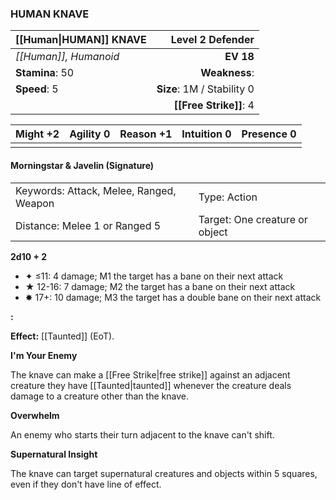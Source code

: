 ### HUMAN KNAVE

| [[Human\|HUMAN]] KNAVE |       **Level 2 Defender** |
| :--------------------- | -------------------------: |
| *[[Human]], Humanoid*  |                  **EV 18** |
| **Stamina**: 50        |              **Weakness**: |
| **Speed**: 5           | **Size**: 1M / Stability 0 |
|                        |     **[[Free Strike]]**: 4 |

| **Might** +2 | **Agility** 0 | **Reason** +1 | **Intuition** 0 | **Presence** 0 |
| ------------ | ------------- | ------------- | --------------- | -------------- |
|              |               |               |                 |                |

#### Morningstar & Javelin (Signature)

|                                         |                                |
| :-------------------------------------- | :----------------------------- |
| Keywords: Attack, Melee, Ranged, Weapon | Type: Action                   |
| Distance: Melee 1 or Ranged 5           | Target: One creature or object |

**2d10 + 2**

- ✦ ≤11: 4 damage; M1 the target has a bane on their next attack
- ★ 12-16: 7 damage; M2 the target has a bane on their next attack
- ✸ 17+: 10 damage; M3 the target has a double bane on their next attack

**:**

**Effect:** [[Taunted]] (EoT).

**I'm Your Enemy**

The knave can make a [[Free Strike|free strike]] against an adjacent creature they have [[Taunted|taunted]] whenever the creature deals damage to a creature other than the knave.

**Overwhelm**

An enemy who starts their turn adjacent to the knave can't shift.

**Supernatural Insight**

The knave can target supernatural creatures and objects within 5 squares, even if they don't have line of effect.
